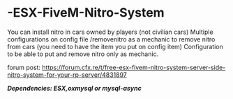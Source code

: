# -ESX-FiveM-Nitro-System

You can install nitro in cars owned by players (not civilian cars)
Multiple configurations on config file 
/removenitro as a mechanic to remove nitro from cars (you need to have the item you put on config item)
Configuration to be able to put and remove nitro only as mechanic.

forum post:
https://forum.cfx.re/t/free-esx-fivem-nitro-system-server-side-nitro-system-for-your-rp-server/4831897

***Dependencies: ESX,oxmysql or mysql-async*** 
